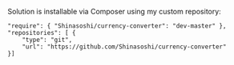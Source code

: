 Solution is installable via Composer using my custom repository:

    "require": { "Shinasoshi/currency-converter": "dev-master" },
    "repositories": [ {
        "type": "git",
        "url": "https://github.com/Shinasoshi/currency-converter"
    }]

